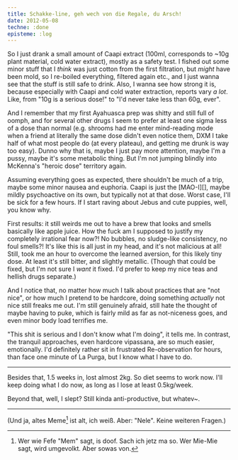 ```yaml
---
title: Schakke-line, geh wech von die Regale, du Arsch!
date: 2012-05-08
techne: :done
episteme: :log
---
```


So I just drank a small amount of Caapi extract (100ml, corresponds to ~10g plant material, cold water extract), mostly as a safety test. I fished out some minor stuff that I *think* was just cotton from the first filtration, but *might* have been mold, so I re-boiled everything, filtered again etc., and I just wanna see that the stuff is still safe to drink. Also, I wanna see how strong it is, because especially with Caapi and cold water extraction, reports vary *a lot*. Like, from "10g is a serious dose!" to "I'd never take less than 60g, ever".

And I remember that my first Ayahuasca prep was shitty and still full of oomph, and for several other drugs I seem to prefer at least one sigma less of a dose than normal (e.g. shrooms had me enter mind-reading mode when a friend at literally the same dose didn't even notice them, DXM I take half of what most people do (at every plateau), and getting me drunk is way too easy). Dunno why that is, maybe I just pay more attention, maybe I'm a pussy, maybe it's some metabolic thing. But I'm not jumping blindly into McKenna's "heroic dose" territory again.

Assuming everything goes as expected, there shouldn't be much of a trip, maybe some minor nausea and euphoria. Caapi is just the [MAO-I][], maybe mildly psychoactive on its own, but typically not at that dose. Worst case, I'll be sick for a few hours. If I start raving about Jebus and cute puppies, well, you know why.

First results: it still weirds me out to have a brew that looks and smells basically like apple juice. How the fuck am I supposed to justify my completely irrational fear now?! No bubbles, no sludge-like consistency, no foul smells?! It's like this is all just in my head, and it's not malicious at all! Still, took me an hour to overcome the learned aversion, for this likely tiny dose. At least it's still bitter, and slightly metallic. (Though that could be fixed, but I'm not sure I *want* it fixed. I'd prefer to keep my nice teas and hellish drugs separate.)

And I notice that, no matter how much I talk about practices that are "not nice", or how much I pretend to be hardcore, doing something *actually* not nice still freaks me out. I'm still genuinely afraid, still hate the thought of maybe having to puke, which is fairly mild as far as not-niceness goes, and even minor body load terrifies me.

"This shit is serious and I don't know what I'm doing", it tells me. In contrast, the tranquil approaches, even hardcore vipassana, are so much easier, emotionally. I'd definitely rather sit in frustrated Re-observation for hours, than face one minute of La Purga, but I know what I have to do.

---

Besides that, 1.5 weeks in, lost almost 2kg. So diet seems to work now. I'll keep doing what I do now, as long as I lose at least 0.5kg/week.

Beyond that, well, I slept? Still kinda anti-productive, but whatev~.

---

(Und ja, altes Meme[^mem] ist alt, ich weiß. Aber: "Nele". Keine weiteren Fragen.)

[^mem]: Wer wie Fefe "Mem" sagt, is doof. Sach ich jetz ma so. Wer Mie-Mie sagt, wird umgevolkt. Aber sowas von.
